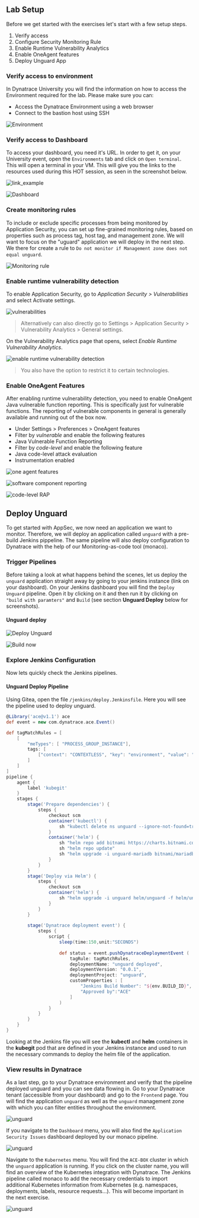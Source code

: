 ## Lab Setup
Before we get started with the exercises let's start with a few setup steps.

1. Verify access
2. Configure Security Monitoring Rule
3. Enable Runtime Vulnerability Analytics
4.  Enable OneAgent features
5.  Deploy Unguard App

### Verify access to environment
In Dynatrace University you will find the information on how to access the Environment required for the lab. Please make sure you can:
- Access the Dynatrace Environment using a web browser
- Connect to the bastion host using SSH

![Environment](../../assets/images/1-1-environment.png)
### Verify access to Dashboard
To access your dashboard, you need it's URL. In order to get it, on your University event, open the `Environments` tab and click on `Open terminal`. This will open a terminal in your VM. 
This will give you the links to the resources used during this HOT session, as seen in the screenshot below.

![link_example](../../assets/images/link.png)


![Dashboard](../../assets/images/1-6-dashboard.png)

### Create monitoring rules

To include or exclude specific processes from being monitored by Application Security, you can set up fine-grained monitoring rules, based on properties such as process tag, host tag, and management zone. We will want to focus on the "uguard" application we will deploy in the next step. We there for create a rule to `Do not monitor if Management zone does not equal unguard`.


![Monitoring rule](../../assets/images/05-appsec-monitoring-rules.png)


### Enable runtime vulnerability detection

To enable Application Security,  go to *Application Security > Vulnerabilities* and select Activate settings.

![vulnerabilities](../../assets/images/1-2-vulnerabilities.png)

> Alternatively can also directly go to Settings > Application Security > Vulnerability Analytics > General settings.

On the Vulnerability Analytics page that opens, select *Enable Runtime Vulnerability Analytics*. 

![enable runtime vulnerability detection](../../assets/images/1-3-enable_vulnerability_detection.png)

> You also have the option to restrict it to certain technologies. 

### Enable OneAgent Features
After enabling runtime vulnerability detection, you need to enable OneAgent Java vulnerable function reporting. This is specifically just for vulnerable functions. The reporting of vulnerable components in general is generally available and running out of the box now.
- Under Settings > Preferences > OneAgent features
- Filter by *vulnerable* and enable the following features
- Java Vulnerable Function Reporting
- Filter by *code-level* and enable the following feature
- Java code-level attack evaluation
- Instrumentation enabled

![one agent features](../../assets/images/1-4-new-oneagent-features.png)


![software component reporting](../../assets/images/1-5-function-reporting1.png)

![code-level RAP](../../assets/images/1-7-code-level-RAP.png)


## Deploy Unguard

To get started with AppSec, we now need an application we want to monitor. Therefore, we will deploy an application called `unguard` with a pre-build Jenkins pippeline. The same pipeline will also deploy configuration to Dynatrace with the help of our Monitoring-as-code tool (monaco). 

### Trigger Pipelines

Before taking a look at what happens behind the scenes, let us deploy the `unguard` application straight away by going to your jenkins instance (link on your dashboard). On your Jenkins dashboard you will find the `Deploy Unguard` pipeline. Open it by clicking on it and then run it by clicking on `"build with paramters"`  and `Build` (see section **Unguard Deploy** below for screenshots).

#### Unguard deploy

![Deploy Unguard](../../assets/images/2-4-pipeline.png) 

![Build now](../../assets/images/2-5-buildnow.png)



### Explore Jenkins Configuration

Now lets quickly check the Jenkins pipelines.

#### Unguard Deploy Pipeline

Using Gitea, open the file `/jenkins/deploy.Jenkinsfile`. Here you will see the pipeline used to deploy unguard. 

```groovy
@Library('ace@v1.1') ace 
def event = new com.dynatrace.ace.Event()

def tagMatchRules = [
    [
        "meTypes": [ "PROCESS_GROUP_INSTANCE"],
        tags: [
            ["context": "CONTEXTLESS", "key": "environment", "value": "unguard"]
        ]
    ]
]
pipeline {
    agent {
        label 'kubegit'
    }
    stages {
        stage('Prepare dependencies') {
            steps {
                checkout scm
                container('kubectl') {
                    sh "kubectl delete ns unguard --ignore-not-found=true"
                }
                container('helm') {
                    sh "helm repo add bitnami https://charts.bitnami.com/bitnami"
                    sh "helm repo update"
                    sh "helm upgrade -i unguard-mariadb bitnami/mariadb --namespace unguard --create-namespace --wait"
                }
            }
        }     
        stage('Deploy via Helm') {
            steps {
                checkout scm
                container('helm') {
                    sh "helm upgrade -i unguard helm/unguard -f helm/unguard/values.yaml --namespace unguard --set ingress.domain=${env.INGRESS_DOMAIN} --wait"
                }
            }
        }
            
        stage('Dynatrace deployment event') {
            steps {
                script {
                    sleep(time:150,unit:"SECONDS")
                    
                    def status = event.pushDynatraceDeploymentEvent (
                        tagRule: tagMatchRules,
                        deploymentName: "unguard deployed",
                        deploymentVersion: "0.0.1",
                        deploymentProject: "unguard",
                        customProperties : [
                            "Jenkins Build Number": "${env.BUILD_ID}",
                            "Approved by":"ACE"
                        ]
                    )
                }
            }
        }     
    }
}

```

Looking at the Jenkins file you will see the **kubectl** and **helm** containers in the **kubegit** pod that are defined in your Jenkins instance and used to run the necessary commands to deploy the helm file of the application. 

### View results in Dynatrace

As a last step, go to your Dynatrace environment and verify that the pipeline deployed unguard and you can see data flowing in. Go to your Dynatrace tenant (accessible from your dashboard) and go to the  `Frontend` page. You will find the application `unguard` as well as the `unguard` management zone with which you can filter entities throughout the environment. 

![unguard](../../assets/images/2-10-unguard-configuration.png)

If you navigate to the `Dashboard` menu, you will also find the `Application Security Issues` dashboard deployed by our monaco pipeline.

![unguard](../../assets/images/2-11-dashboard.png)

Navigate to the `Kubernetes` menu. You will find the `ACE-BOX` cluster in which the `unguard` application is running. If you click on the cluster name, you will find an overview of the Kubernetes integration with Dynatrace. The Jenkins pipeline called monaco to add the necessary credentials to import additional Kubernetes information from Kubernetes (e.g. namespaces, deployments, labels, resource requests...). This will become important in the next exercise.

![unguard](../../assets/images/2-12-kubernetes.png)

